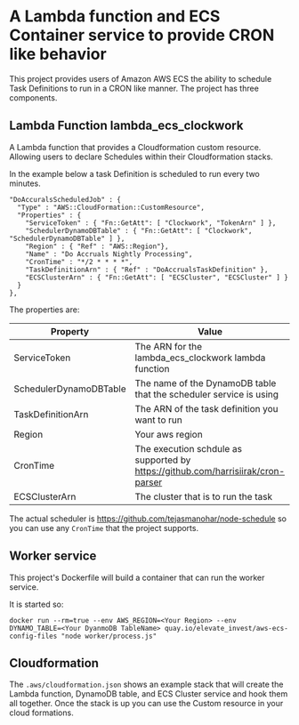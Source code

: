 # A Lambda function and ECS Container service to provide CRON like behavior

This project provides users of Amazon AWS ECS the ability to schedule Task Definitions to run in a CRON like manner.  The project has three components.

## Lambda Function lambda_ecs_clockwork

A Lambda function that provides a Cloudformation custom resource.  Allowing users to declare Schedules within their Cloudformation stacks.

In the example below a task Definition is scheduled to run every two minutes.

```
"DoAccuralsScheduledJob" : {
  "Type" : "AWS::CloudFormation::CustomResource",
  "Properties" : {
    "ServiceToken" : { "Fn::GetAtt": [ "Clockwork", "TokenArn" ] },
    "SchedulerDynamoDBTable" : { "Fn::GetAtt": [ "Clockwork", "SchedulerDynamoDBTable" ] },
    "Region" : { "Ref" : "AWS::Region"},
    "Name" : "Do Accruals Nightly Processing",
    "CronTime" : "*/2 * * * *",
    "TaskDefinitionArn" : { "Ref" : "DoAccrualsTaskDefinition" },
    "ECSClusterArn" : { "Fn::GetAtt": [ "ECSCluster", "ECSCluster" ] }
  }
},
```

The properties are:

| Property             | Value                                                          |
|-----------------|----------------------------------------------------------------|
| ServiceToken    | The ARN for the lambda_ecs_clockwork lambda function
| SchedulerDynamoDBTable| The name of the DynamoDB table that the scheduler service is using        |
| TaskDefinitionArn | The ARN of the task definition you want to run      |
| Region      | Your aws region                                              |
| CronTime       | The execution schdule as supported by  https://github.com/harrisiirak/cron-parser |
| ECSClusterArn      | The cluster that is to run the task|

The actual scheduler is https://github.com/tejasmanohar/node-schedule so you can use any ```CronTime``` that the project supports.


## Worker service

This project's Dockerfile will build a container that can run the worker service.

It is started so:

```
docker run --rm=true --env AWS_REGION=<Your Region> --env DYNAMO_TABLE=<Your DyanmoDB TableName> quay.io/elevate_invest/aws-ecs-config-files "node worker/process.js"
```

## Cloudformation

The ```.aws/cloudformation.json``` shows an example stack that will create the Lambda function, DynamoDB table, and ECS Cluster service and hook them all together.  Once the stack is up you can use the Custom resource in your cloud formations.
